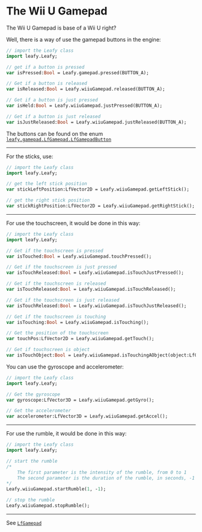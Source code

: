 # The Wii U Gamepad

The Wii U Gamepad is base of a Wii U right?

Well, there is a way of use the gamepad buttons in the engine:

```haxe
// import the Leafy class
import leafy.Leafy;

// get if a button is pressed
var isPressed:Bool = Leafy.gamepad.pressed(BUTTON_A);

// Get if a button is released
var isReleased:Bool = Leafy.wiiuGamepad.released(BUTTON_A);

// Get if a button is just pressed
var isHeld:Bool = Leafy.wiiuGamepad.justPressed(BUTTON_A);

// Get if a button is just released
var isJustReleased:Bool = Leafy.wiiuGamepad.justReleased(BUTTON_A);
```

The buttons can be found on the enum [``leafy.gamepad.LfGamepad.LfGamepadButton``](https://github.com/Slushi-Github/leafyEngine/blob/main/leafy/gamepad/LfGamepad.hx)

--------

For the sticks, use:

```haxe
// import the Leafy class
import leafy.Leafy;

// get the left stick position
var stickLeftPosition:LfVector2D = Leafy.wiiuGamepad.getLeftStick();

// get the right stick position
var stickRightPosition:LfVector2D = Leafy.wiiuGamepad.getRightStick();
```

--------

For use the touchscreen, it would be done in this way:
```haxe
// import the Leafy class
import leafy.Leafy;

// Get if the touchscreen is pressed
var isTouched:Bool = Leafy.wiiuGamepad.touchPressed();

// Get if the touchscreen is just pressed
var isTouchReleased:Bool = Leafy.wiiuGamepad.isTouchJustPressed();

// Get if the touchscreen is released
var isTouchReleased:Bool = Leafy.wiiuGamepad.isTouchReleased();

// Get if the touchscreen is just released
var isTouchReleased:Bool = Leafy.wiiuGamepad.isTouchJustReleased();

// Get if the touchscreen is touching
var isTouching:Bool = Leafy.wiiuGamepad.isTouching();

// Get the position of the touchscreen
var touchPos:LfVector2D = Leafy.wiiuGamepad.getTouch();

// Get if touchscreen is object
var isTouchObject:Bool = Leafy.wiiuGamepad.isTouchingAObject(object:LfObject);
```

You can use the gyroscope and accelerometer:
```haxe
// import the Leafy class
import leafy.Leafy;

// Get the gyroscope
var gyroscope:LfVector3D = Leafy.wiiuGamepad.getGyro();

// Get the accelerometer
var accelerometer:LfVector3D = Leafy.wiiuGamepad.getAccel();
```

--------

For use the rumble, it would be done in this way:
```haxe
// import the Leafy class
import leafy.Leafy;

// start the rumble
/*
    The first parameter is the intensity of the rumble, from 0 to 1
    The second parameter is the duration of the rumble, in seconds, -1 for infinite
*/
Leafy.wiiuGamepad.startRumble(1, -1);

// stop the rumble
Leafy.wiiuGamepad.stopRumble();
```

--------

See [``LfGamepad``](https://github.com/Slushi-Github/leafyEngine/blob/main/leafy/gamepad/LfGamepad.hx)
